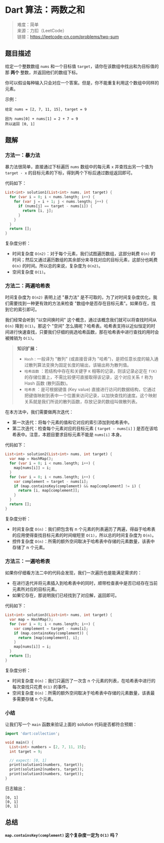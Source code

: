 # Dart 算法：两数之和

> 难度：简单  
> 来源：力扣（LeetCode）  
> 链接：https://leetcode-cn.com/problems/two-sum  


## 题目描述

给定一个整数数组 `nums` 和一个目标值 `target`，请你在该数组中找出和为目标值的那 **两个** 整数，并返回他们的数组下标。

你可以假设每种输入只会对应一个答案。但是，你不能重复利用这个数组中同样的元素。

示例：

```
给定 nums = [2, 7, 11, 15], target = 9

因为 nums[0] + nums[1] = 2 + 7 = 9
所以返回 [0, 1]
```


## 题解

### 方法一：暴力法

暴力法很简单，直接通过下标遍历 `nums` 数组中的每元素 `x` 并查找出另一个值为 `target - x` 的目标元素的下标，得到两个下标后通过数组返回即可。

代码如下：

```dart
List<int> solution1(List<int> nums, int target) {
  for (var i = 0; i < nums.length; i++) {
    for (var j = i + 1; j < nums.length; j++) {
      if (nums[j] == target - nums[i]) {
        return [i, j];
      }
    }
  }
  return [];
}
```

复杂度分析：
* 时间复杂度 `O(n2)`：对于每个元素，我们试图遍历数组，这部分耗费 `O(n)` 的时间；然后又通过遍历数组的其余部分来寻找对应的目标元素，这部分也耗费 `O(n)` 的时间。所以总的来说，复杂度为 `O(n2)`。
* 空间复杂度 `O(1)`。


### 方法二：两遍哈希表

时间复杂度为 `O(n2)` 表明上述 "暴力法" 是不可取的，为了对时间复杂度优化，我们需要找到一种更有效的方法来检查 "数组中是否存在目标元素"。如果存在，找到它的索引即可。

我们经常会听到 "以空间换时间" 这个概念，通过该概念我们就可以将查找时间从 `O(n)` 降到 `O(1)`。那这个 "空间" 怎么搞呢？哈希表。哈希表支持以近似恒定的时间进行快速查找，只要我们仔细的挑选哈希函数，那在哈希表中进行查找的用时会被摊销为 `O(1)`。

> **知识扩展：**
> * `Hash` : 一般译为 "散列" (或直接音译为 "哈希")，是把任意长度的输入通过散列算法变换为固定长度的输出，该输出称为散列值。
> * `哈希函数` ：若结构中存在和关键字 `K` 相等的记录，则该记录必定在 `f(K)` 的存储位置上，不需比较便可直接取得该记录，这个对应关系 `f` 称为 Hash 函数 (散列函数)。
> * `哈希表` ：是可根据键值 (Key value) 直接进行访问的数据结构，它通过把键值映射到表中一个位置来访问记录，以加快查找的速度。这个映射关系就是我们所说的散列函数，存放记录的数组叫做散列表。

在本方法中，我们需要做两次迭代：
* 第一次迭代：将每个元素的值和它对应的索引添加到哈希表中。
* 第二次迭代：检查每个元素对应的目标元素 ( `target - nums[i]` ) 是否在该哈希表中。注意，本题目要求目标元素不能是 `nums[i]` 本身。

代码如下：

```dart
List<int> solution2(List<int> nums, int target) {
  var map = HashMap();
  for (var i = 0; i < nums.length; i++) {
    map[nums[i]] = i;
  }
  for (var i = 0; i < nums.length; i++) {
    var complement = target - nums[i];
    if (map.containsKey(complement) && map[complement] != i) {
      return [i, map[complement]];
    }
  }
  return [];
}
```

复杂度分析：
* 时间复杂度 `O(n)`：我们把包含有 n 个元素的列表遍历了两遍，得益于哈希表的应用使得查找目标元素的时间缩短至 `O(1)`，所以总的时间复杂度为 `O(n)`。
* 控件复杂度 `O(n)`：所需的额外空间取决于哈希表中存储的元素数量，该表中存储了 n 个元素。


### 方法三：一遍哈希表

如果你仔细看方法二中的代码会发现，我们一次遍历也是能满足需求的：
* 在进行迭代并将元素插入到哈希表中的同时，顺带检查表中是否已经存在当前元素所对应的目标元素。
* 如果它存在，那说明我们已经找到了对应解，返回即可。

代码如下：

```dart
List<int> solution3(List<int> nums, int target) {
  var map = HashMap();
  for (var i = 0; i < nums.length; i++) {
    var complement = target - nums[i];
    if (map.containsKey(complement)) {
      return [map[complement], i];
    }
    map[nums[i]] = i;
  }
  return [];
}
```

复杂度分析：
* 时间复杂度 `O(n)`：我们只遍历了一次含 n 个元素的列表，在哈希表中进行的每次查找只花费 `O(1)` 的事件。
* 空间复杂度 `O(n)`：所需的额外空间取决于哈希表中存储的元素数量，该表最多需要存储 n 个元素。


### 小结

让我们写一个 `main` 函数来验证上面的 solution 代码是否都符合预期：

```dart
import 'dart:collection';

void main() {
  List<int> numbers = [2, 7, 11, 15];
  int target = 9;

  // expect: [0, 1]
  print(solution1(numbers, target));
  print(solution2(numbers, target));
  print(solution3(numbers, target));
}
```

日志输出：

```
[0, 1]
[0, 1]
[0, 1]
```


## 总结


**`map.containsKey(complement)` 这个复杂度一定为 `O(1)` 吗？**